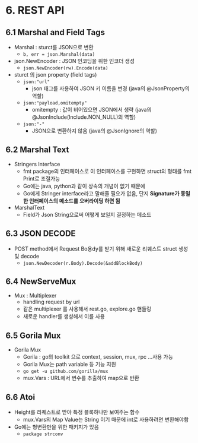 # 6. REST API
## 6.1 Marshal and Field Tags
- Marshal : sturct를 JSON으로 변환
  - `b, err = json.Marshal(data)`
- json.NewEncoder : JSON 인코딩을 위한 인코더 생성
  - `json.NewEncoder(rw).Encode(data)`
- sturct 의 json property (field tags)
  - `json:"url"` 
    - json 태그를 사용하여 JSON 키 이름을 변경 (java의 @JsonProperty의 역할)
  - `json:"payload,omitempty"` 
    - omitempty : 값이 비어있으면 JSON에서 생략 (java의 @JsonInclude(Include.NON_NULL)의 역할)
  - `json:"-"`
    - JSON으로 변환하지 않음 (java의 @JsonIgnore의 역할)

## 6.2 Marshal Text
- Stringers Interface
  - fmt package의 인터페이스로 이 인터페이스를 구현하면 struct의 형태를 fmt Print로 조절가능
  - Go에는 java, python과 같이 상속의 개념이 없기 때문에
  - Go에게 Stringer interface라고 말해줄 필요가 없음, 단지 **Signature가 동일한 인터페이스의 메소드를 오버라이딩 하면 됨**
- MarshalText 
  - Field가 Json String으로써 어떻게 보일지 결정하는 메소드

## 6.3 JSON DECODE
- POST method에서 Request Bo용dy를 받기 위해 새로운 리퀘스트 struct 생성 및 decode
  - `json.NewDecoder(r.Body).Decode(&addBlockBody)` 

## 6.4 NewServeMux
- Mux : Multiplexer
  - handling request by url
  - 같은 multiplexer 를 사용해서 rest.go, explore.go 핸들링
  - 새로운 handler를 생성해서 이를 사용

## 6.5 Gorila Mux
- Gorila Mux
  - Gorila : go의 toolkit 으로 context, session, mux, rpc ...사용 가능
  - Gorila Mux는 path variable 등 기능 지원 
  - `go get -u github.com/gorilla/mux`
  - mux.Vars : URL에서 변수를 추출하여 map으로 반환

## 6.6 Atoi
- Height를 리퀘스트로 받아 특정 블록하나만 보여주는 함수
  - mux.Vars의 Map Value는 String 이기 때문에 int로 사용하려면 변환해야함
- Go에는 형변환만을 위한 패키지가 있음
  - `package strconv` 